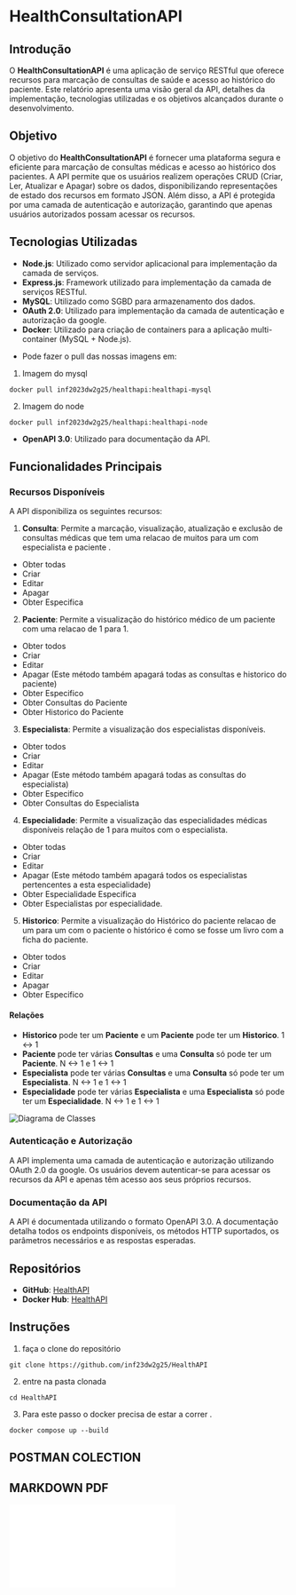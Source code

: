 # HealthConsultationAPI

## Introdução

O **HealthConsultationAPI** é uma aplicação de serviço RESTful que oferece recursos para marcação de consultas de saúde e acesso ao histórico do paciente. Este relatório apresenta uma visão geral da API, detalhes da implementação, tecnologias utilizadas e os objetivos alcançados durante o desenvolvimento.

## Objetivo

O objetivo do **HealthConsultationAPI** é fornecer uma plataforma segura e eficiente para marcação de consultas médicas e acesso ao histórico dos pacientes. A API permite que os usuários realizem operações CRUD (Criar, Ler, Atualizar e Apagar) sobre os dados, disponibilizando representações de estado dos recursos em formato JSON. Além disso, a API é protegida por uma camada de autenticação e autorização, garantindo que apenas usuários autorizados possam acessar os recursos.

## Tecnologias Utilizadas

- **Node.js**: Utilizado como servidor aplicacional para implementação da camada de serviços.
- **Express.js**: Framework utilizado para implementação da camada de serviços RESTful.
- **MySQL**: Utilizado como SGBD para armazenamento dos dados.
- **OAuth 2.0**: Utilizado para implementação da camada de autenticação e autorização da google.
- **Docker**: Utilizado para criação de containers para a aplicação multi-container (MySQL + Node.js).
* Pode fazer o pull das nossas imagens em:
1. Imagem do mysql
~~~CMD
docker pull inf2023dw2g25/healthapi:healthapi-mysql
~~~

2. Imagem do node
~~~CMD
docker pull inf2023dw2g25/healthapi:healthapi-node
~~~
- **OpenAPI 3.0**: Utilizado para documentação da API.

## Funcionalidades Principais

### Recursos Disponíveis

A API disponibiliza os seguintes recursos:

1. **Consulta**: Permite a marcação, visualização, atualização e exclusão de consultas médicas que tem uma relacao de muitos para um com especialista e paciente .
* Obter todas
* Criar
* Editar
* Apagar
* Obter Especifica

2. **Paciente**: Permite a visualização do histórico médico de um paciente com uma relacao de 1 para 1.
* Obter todos
* Criar
* Editar
* Apagar (Este método também apagará todas as consultas e historico do paciente)
* Obter Especifico
* Obter Consultas do Paciente
* Obter Historico do Paciente

3. **Especialista**: Permite a visualização dos especialistas disponíveis.
* Obter todos
* Criar
* Editar
* Apagar (Este método também apagará todas as consultas do especialista)
* Obter Especifico
* Obter Consultas do Especialista

4. **Especialidade**: Permite a visualização das especialidades médicas disponíveis relação de 1 para muitos com o especialista.
* Obter todas
* Criar
* Editar
* Apagar (Este método também apagará todos os especialistas pertencentes a esta especialidade)
* Obter Especialidade Especifica
* Obter Especialistas por especialidade.

5. **Historico**: Permite a visualização do Histórico do paciente relacao de um para um com o paciente o histórico é como se fosse um livro com a ficha do paciente.
* Obter todos
* Criar
* Editar
* Apagar
* Obter Especifico

#### Relações

* **Historico** pode ter um **Paciente** e um **Paciente** pode ter um **Historico**. 1 <-> 1
* **Paciente** pode ter várias **Consultas** e uma **Consulta** só pode ter um **Paciente**. N <-> 1 e 1 <-> 1
* **Especialista** pode ter várias **Consultas** e uma **Consulta** só pode ter um **Especialista**. N <-> 1 e 1 <-> 1
* **Especialidade** pode ter várias **Especialista** e uma **Especialista** só pode ter um **Especialidade**. N <-> 1 e 1 <-> 1

![Diagrama de Classes](./relatórios%20e%20documentos/Diagrama%20de%20classes.png)

### Autenticação e Autorização

A API implementa uma camada de autenticação e autorização utilizando OAuth 2.0 da google. Os usuários devem autenticar-se para acessar os recursos da API e apenas têm acesso aos seus próprios recursos.

### Documentação da API

A API é documentada utilizando o formato OpenAPI 3.0. A documentação detalha todos os endpoints disponíveis, os métodos HTTP suportados, os parâmetros necessários e as respostas esperadas.

## Repositórios

- **GitHub**: [HealthAPI](https://github.com/inf23dw2g25/HealthAPI)
- **Docker Hub**: [HealthAPI](https://hub.docker.com/repository/docker/inf2023dw2g25/healthapi/)

## Instruções

1. faça o clone do repositório
~~~CMD
git clone https://github.com/inf23dw2g25/HealthAPI
~~~

2. entre na pasta clonada
~~~CMD
cd HealthAPI
~~~

3. Para este passo o docker precisa de estar a correr . 
~~~CMD
docker compose up --build
~~~

## POSTMAN COLECTION

## MARKDOWN PDF
![Readme PDF](./relatórios%20e%20documentos/README.pdf)

